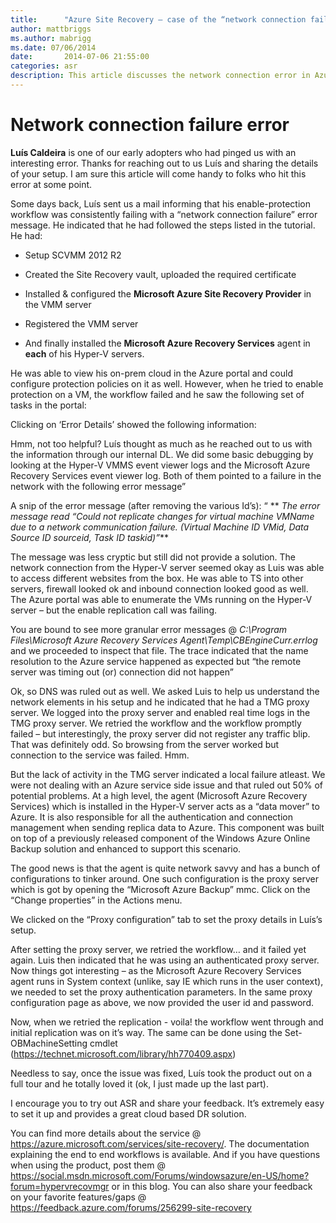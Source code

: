 ```yaml
---
title:      "Azure Site Recovery – case of the “network connection failure”"
author: mattbriggs
ms.author: mabrigg
ms.date: 07/06/2014
date:       2014-07-06 21:55:00
categories: asr
description: This article discusses the network connection error in Azure Site Recovery.
---
```

# Network connection failure error

**Luís Caldeira** is one of our early adopters who had pinged us with an interesting error. Thanks for reaching out to us Luís and sharing the details of your setup. I am sure this article will come handy to folks who hit this error at some point.

Some days back, Luís sent us a mail informing that his enable-protection workflow was consistently failing with a “network connection failure” error message. He indicated that he had followed the steps listed in the tutorial. He had:

  * Setup SCVMM 2012 R2

  * Created the Site Recovery vault, uploaded the required certificate

  * Installed & configured the **Microsoft Azure Site Recovery Provider** in the VMM server

  * Registered the VMM server

  * And finally installed the **Microsoft Azure Recovery Services** agent in **each** of his Hyper-V servers.




He was able to view his on-prem cloud in the Azure portal and could configure protection policies on it as well. However, when he tried to enable protection on a VM, the workflow failed and he saw the following set of tasks in the portal:

<!--[![Tasks in the portal](https://msdnshared.blob.core.windows.net/media/TNBlogsFS/prod.evol.blogs.technet.com/CommunityServer.Blogs.Components.WeblogFiles/00/00/00/50/45/metablogapi/image_thumb_522E0D64.png)](https://msdnshared.blob.core.windows.net/media/TNBlogsFS/prod.evol.blogs.technet.com/CommunityServer.Blogs.Components.WeblogFiles/00/00/00/50/45/metablogapi/image_22DA0729.png)-->

Clicking on ‘Error Details’ showed the following information:

<!--[![Information after clicking Error Details](https://msdnshared.blob.core.windows.net/media/TNBlogsFS/prod.evol.blogs.technet.com/CommunityServer.Blogs.Components.WeblogFiles/00/00/00/50/45/metablogapi/image_thumb_3BFD1374.png)](https://msdnshared.blob.core.windows.net/media/TNBlogsFS/prod.evol.blogs.technet.com/CommunityServer.Blogs.Components.WeblogFiles/00/00/00/50/45/metablogapi/image_4EAF7C7A.png) -->

Hmm, not too helpful? Luís thought as much as he reached out to us with the information through our internal DL. We did some basic debugging by looking at the Hyper-V VMMS event viewer logs and the Microsoft Azure Recovery Services event viewer log. Both of them pointed to a failure in the network with the following error message”

<!--[![Error message](https://msdnshared.blob.core.windows.net/media/TNBlogsFS/prod.evol.blogs.technet.com/CommunityServer.Blogs.Components.WeblogFiles/00/00/00/50/45/metablogapi/image_thumb_2874D535.png)](https://msdnshared.blob.core.windows.net/media/TNBlogsFS/prod.evol.blogs.technet.com/CommunityServer.Blogs.Components.WeblogFiles/00/00/00/50/45/metablogapi/image_62618770.png)-->

A snip of the error message (after removing the various Id’s): “ ** _The error message read “Could not replicate changes for virtual machine VMName due to a network communication failure. (Virtual Machine ID VMid, Data Source ID sourceid, Task ID taskid)”_**

The message was less cryptic but still did not provide a solution. The network connection from the Hyper-V server seemed okay as Luis was able to access different websites from the box. He was able to TS into other servers, firewall looked ok and inbound connection looked good as well. The Azure portal was able to enumerate the VMs running on the Hyper-V server – but the enable replication call was failing. 

You are bound to see more granular error messages @ _C:\Program Files\Microsoft Azure Recovery Services Agent\Temp\CBEngineCurr.errlog_   and we proceeded to inspect that file. The trace indicated that the name resolution to the Azure service happened as expected but “the remote server was timing out (or) connection did not happen”

Ok, so DNS was ruled out as well. We asked Luis to help us understand the network elements in his setup and he indicated that he had a TMG proxy server. We logged into the proxy server and enabled real time logs in the TMG proxy server. We retried the workflow and the workflow promptly failed – but interestingly, the proxy server did not register any traffic blip. That was definitely odd. So browsing from the server worked but connection to the service was failed. Hmm.

But the lack of activity in the TMG server indicated a local failure atleast. We were not dealing with an Azure service side issue and that ruled out 50% of potential problems. At a high level, the agent (Microsoft Azure Recovery Services) which is installed in the Hyper-V server acts as a “data mover” to Azure. It is also responsible for all the authentication and connection management when sending replica data to Azure. This component was built on top of a previously released component of the Windows Azure Online Backup solution and enhanced to support this scenario.

The good news is that the agent is quite network savvy and has a bunch of configurations to tinker around. One such configuration is the proxy server which is got by opening the “Microsoft Azure Backup” mmc. Click on the “Change properties” in the Actions menu. 

<!--[![Change properties in the Actions menu](https://msdnshared.blob.core.windows.net/media/TNBlogsFS/prod.evol.blogs.technet.com/CommunityServer.Blogs.Components.WeblogFiles/00/00/00/50/45/metablogapi/image_thumb_2BABDE7F.png)](https://msdnshared.blob.core.windows.net/media/TNBlogsFS/prod.evol.blogs.technet.com/CommunityServer.Blogs.Components.WeblogFiles/00/00/00/50/45/metablogapi/image_3C244F7A.png)-->

We clicked on the “Proxy configuration” tab to set the proxy details in Luís’s setup. 

<!--[![Proxy configuration tab](https://msdnshared.blob.core.windows.net/media/TNBlogsFS/prod.evol.blogs.technet.com/CommunityServer.Blogs.Components.WeblogFiles/00/00/00/50/45/metablogapi/image_thumb_780602D1.png)](https://msdnshared.blob.core.windows.net/media/TNBlogsFS/prod.evol.blogs.technet.com/CommunityServer.Blogs.Components.WeblogFiles/00/00/00/50/45/metablogapi/image_217A4412.png)-->

After setting the proxy server, we retried the workflow… and it failed yet again. Luis then indicated that he was using an authenticated proxy server. Now things got interesting – as the Microsoft Azure Recovery Services agent runs in System context (unlike, say IE which runs in the user context), we needed to set the proxy authentication parameters. In the same proxy configuration page as above, we now provided the user id and password. 

<!--[![User id and password](https://msdnshared.blob.core.windows.net/media/TNBlogsFS/prod.evol.blogs.technet.com/CommunityServer.Blogs.Components.WeblogFiles/00/00/00/50/45/metablogapi/image_thumb_126B174B.png)](https://msdnshared.blob.core.windows.net/media/TNBlogsFS/prod.evol.blogs.technet.com/CommunityServer.Blogs.Components.WeblogFiles/00/00/00/50/45/metablogapi/image_7EBB9D05.png)-->

Now, when we retried the replication - voila! the workflow went through and initial replication was on it’s way. The same can be done using the Set-OBMachineSetting cmdlet (<https://technet.microsoft.com/library/hh770409.aspx>)

Needless to say, once the issue was fixed, Luís took the product out on a full tour and he totally loved it (ok, I just made up the last part). 

I encourage you to try out ASR and share your feedback. It’s extremely easy to set it up and provides a great cloud based DR solution.

You can find more details about the service @ <https://azure.microsoft.com/services/site-recovery/>. The documentation explaining the end to end workflows is available. And if you have questions when using the product, post them @ <https://social.msdn.microsoft.com/Forums/windowsazure/en-US/home?forum=hypervrecovmgr> or in this blog. You can also share your feedback on your favorite features/gaps @ <https://feedback.azure.com/forums/256299-site-recovery>
